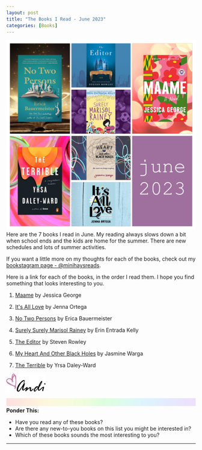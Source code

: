 ```yaml
---
layout: post
title: "The Books I Read - June 2023"
categories: [Books]
---
```

![books](/images/June2023Books.JPG)
Here are the 7 books I read in June. My reading always slows down a bit when school ends and the kids are home for the summer. There are new schedules and lots of summer activities. 

If you want a little more on my thoughts for each of the books, check out my [bookstagram page - @minihaysreads](http://instagram.com/minihaysreads). 

Here is a link for each of the books, in the order I read them. I hope you find something that looks interesting to you. 

1. [Maame](https://www.amazon.com/Maame-Novel-Jessica-George/dp/1250282527/ref=monarch_sidesheet) by Jessica George

2. [It's All Love](https://www.amazon.com/Its-All-Love-Reflections-Heart/dp/0593174569/ref=monarch_sidesheet) by Jenna Ortega

3. [No Two Persons](https://www.amazon.com/No-Two-Persons-Erica-Bauermeister/dp/1250284376/ref=monarch_sidesheet) by Erica Bauermeister

4. [Surely Surely Marisol Rainey](https://www.amazon.com/Surely-Marisol-Rainey-Maybe/dp/0062970461/ref=monarch_sidesheet) by Erin Entrada Kelly

5. [The Editor](https://www.amazon.com/Editor-Steven-Rowley/dp/0525537988/ref=monarch_sidesheet) by Steven Rowley

6. [My Heart And Other Black Holes](https://www.amazon.com/My-Heart-Other-Black-Holes/dp/0062324675/ref=monarch_sidesheet) by Jasmine Warga

7. [The Terrible](https://www.amazon.com/Terrible-Storytellers-Memoir-Yrsa-Daley-Ward/dp/0143132628/ref=monarch_sidesheet) by Yrsa Daley-Ward

![Andi](/images/andi.jpg)

![header](/images/SkinnyRainbow.jpg)
**Ponder This:**
- Have you read any of these books?
- Are there any new-to-you books on this list you might be interested in?
- Which of these books sounds the most interesting to you?

----